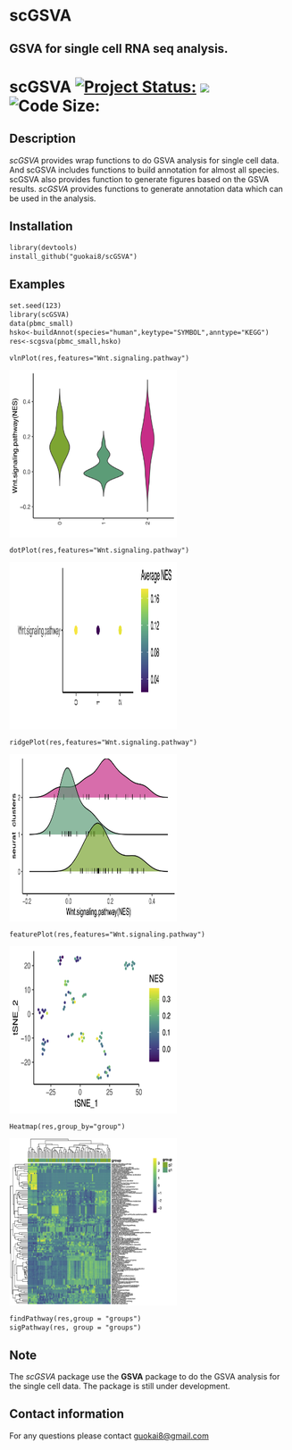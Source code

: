 # scGSVA
## GSVA for single cell RNA seq analysis.   
# scGSVA [![Project Status:](http://www.repostatus.org/badges/latest/active.svg)](http://www.repostatus.org/#active)  [![](https://img.shields.io/badge/devel%20version-0.0.7-green.svg)](https://github.com/guokai8/scGSVA)  ![Code Size:](https://img.shields.io/github/languages/code-size/guokai8/scGSVA)
## Description
_scGSVA_ provides wrap functions to do GSVA analysis for single cell data. And scGSVA includes functions to build annotation for almost all species. scGSVA also provides function to generate figures based on the GSVA results.
_scGSVA_ provides functions to generate annotation data which can be used in the analysis.
## Installation
```
library(devtools)
install_github("guokai8/scGSVA")
``` 
## Examples
```{r}
set.seed(123)   
library(scGSVA)   
data(pbmc_small)
hsko<-buildAnnot(species="human",keytype="SYMBOL",anntype="KEGG")
res<-scgsva(pbmc_small,hsko)
```
```{r}
vlnPlot(res,features="Wnt.signaling.pathway")
```
<img align="center" src = 'vln.jpg'  width=300 height=300>

```{r}
dotPlot(res,features="Wnt.signaling.pathway")
```
<img align="center" src = 'dot.png'  width=300 height=300>

```{r}
ridgePlot(res,features="Wnt.signaling.pathway")
```
<img align="center" src = 'ridge.jpg'  width=300 height=300>

```{r}
featurePlot(res,features="Wnt.signaling.pathway")
```
<img align="center" src = 'feature.png'  width=300 height=300>

```{r}
Heatmap(res,group_by="group")
```
<img align="center" src = 'heat.jpg'  width=300 height=300>

```{r}
findPathway(res,group = "groups")
sigPathway(res, group = "groups")
```
  
## Note
The _scGSVA_ package use the __GSVA__ package to do the GSVA analysis for the single cell data.  The package is still under development.

## Contact information

For any questions please contact guokai8@gmail.com
